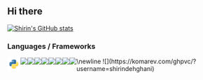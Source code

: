 ## Hi there

[![Shirin's GitHub stats](https://github-readme-stats.vercel.app/api?username=ShirinDehghani&include_all_commits=true&count_private=true&hide_border=true&show_icons=true&theme=tokyonight&hide=stars,contribs)](https://github.com/shirindehghani)


### Languages / Frameworks

<a href="https://www.python.org">
  <img align="left" height="30px" src="https://raw.githubusercontent.com/github/explore/80688e429a7d4ef2fca1e82350fe8e3517d3494d/topics/python/python.png" />
</a>
<a href="https://www.r-project.org/">
  <img align="left" height="30px" src="https://www.r-project.org/logo/Rlogo.png" />
</a>
<a href="https://pytorch.org">
  <img align="left" height="30px" src="https://pytorch.org/assets/images/pytorch-logo.png" />
</a>
<a href="https://scikit-learn.org">
  <img align="left" height="30px" src="https://upload.wikimedia.org/wikipedia/commons/0/05/Scikit_learn_logo_small.svg" />
</a>
<a href="https://www.tensorflow.org/">
  <img align="left" height="30px" src="https://upload.wikimedia.org/wikipedia/commons/2/2d/Tensorflow_logo.svg" />
</a>
<a href="https://keras.io/">
  <img align="left" height="30px" src="https://upload.wikimedia.org/wikipedia/commons/a/ae/Keras_logo.svg" />
</a>
<a href="https://mariadb.org/">
  <img align="left" height="30px" src="https://mariadb.com/wp-content/uploads/2019/11/mariadb-logo-vert_white-transparent.png" />
</a>
<a href="https://fastapi.tiangolo.com/">
  <img align="left" height="30px" src="https://upload.wikimedia.org/wikiversity/en/8/8c/FastAPI_logo.png" />
</a>
<a href="https://www.java.com/">
  <img align="left" height="30px" src="https://cdn-icons-png.flaticon.com/512/226/226777.png" />
</a>
\newline
![](https://komarev.com/ghpvc/?username=shirindehghani)
